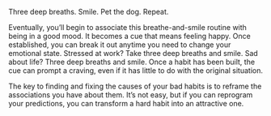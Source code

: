 Three deep breaths. Smile. Pet the dog. Repeat.

Eventually, you’ll begin to associate this breathe-and-smile routine
with being in a good mood. It becomes a cue that means feeling happy.
Once established, you can break it out anytime you need to change
your emotional state. Stressed at work? Take three deep breaths and
smile. Sad about life? Three deep breaths and smile. Once a habit has
been built, the cue can prompt a craving, even if it has little to do with
the original situation.

The key to finding and fixing the causes of your bad habits is to
reframe the associations you have about them. It’s not easy, but if you
can reprogram your predictions, you can transform a hard habit into
an attractive one.
